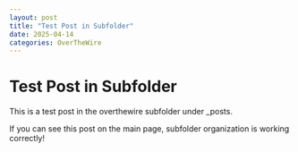 ```yaml
---
layout: post
title: "Test Post in Subfolder"
date: 2025-04-14
categories: OverTheWire
---
```


# Test Post in Subfolder

This is a test post in the overthewire subfolder under _posts.

If you can see this post on the main page, subfolder organization is working correctly! 